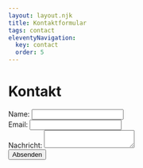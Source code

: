 ```yaml
---
layout: layout.njk
title: Kontaktformular
tags: contact
eleventyNavigation:
  key: contact
  order: 5
---
```


# Kontakt

<form action="https://getform.io/f/pboxyjna" method="POST">
    <div>
        <label for="name">Name:</label>
        <input type="text" id="name" name="name" required>
    </div>
    <div>
        <label for="email">Email:</label>
        <input type="email" id="email" name="email" required>
    </div>
    <div>
        <label for="message">Nachricht:</label>
        <textarea id="message" name="message" required></textarea>
    </div>
    <!-- add hidden Honeypot input to prevent spams -->
    <input type="hidden" name="_gotcha" style="display:none !important">
    <!-- checkbox handle --
    <input type="checkbox" name="subscribe" value="yes" checked>
    <input type="hidden" name="subscribe" value="no">
    <!-- radio button handle --
    <input type="radio" name="gender" value="male" checked>
    <input type="radio" name="gender" value="female">
    <input type="radio" name="gender" value="other">
    <!-- select field handle --
    <select name="work-experience">
        <option value="one-year">0-1 years</option>
        <option value="one-five-years">1-5 years</option>
    </select> -->
    <div>
        <button type="submit">Absenden</button>
    </div>
</form>
